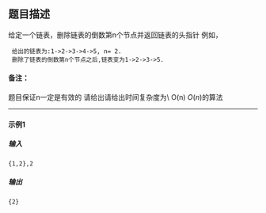 ## 题目描述

给定一个链表，删除链表的倒数第n个节点并返回链表的头指针
例如，

```
 给出的链表为:1->2->3->4->5, n= 2.
 删除了链表的倒数第n个节点之后,链表变为1->2->3->5.
```

#### 备注：

题目保证n一定是有效的
请给出请给出时间复杂度为\ O(n) *O*(*n*)的算法

---

#### 示例1

##### 输入

```
{1,2},2
```

##### 输出

```
{2}
```